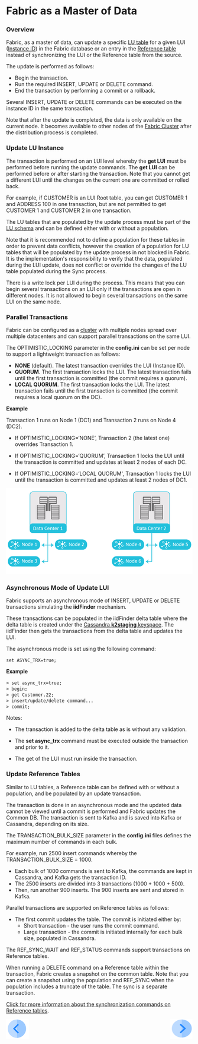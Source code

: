 # Fabric as a Master of Data

### Overview

Fabric, as a master of data, can update a specific [LU table](/articles/06_LU_tables/01_LU_tables_overview.md) for a given LUI ([Instance ID](/articles/01_fabric_overview/02_fabric_glossary.md#instance-id)) in the Fabric database or an entry in the [Reference table](/articles/22_commonDB/01_fabric_commonDB_overview.md) instead of synchronizing the LUI or the Reference table from the source. 

The update is performed as follows:

* Begin the transaction.
* Run the required INSERT, UPDATE or DELETE command.
* End the transaction by performing a commit or a rollback.

Several INSERT, UPDATE or DELETE commands can be executed on the instance ID in the same transaction.

Note that after the update is completed, the data is only available on the current node. It becomes available to other nodes of the [Fabric Cluster](articles/02_fabric_architecture/01_fabric_architecture_overview.md#61-fabric-cluster) after the distribution process is completed. 


### Update LU Instance

The transaction is performed on an LUI level whereby the **get LUI** must be performed before running the update commands. The **get LUI** can be performed before or after starting the transaction. Note that you cannot get a different LUI until the changes on the current one are committed or rolled back.

For example, if CUSTOMER is an LUI Root table, you can get CUSTOMER 1 and ADDRESS 100 in one transaction, but are not permitted to get CUSTOMER 1 and CUSTOMER 2 in one transaction.

The LU tables that are populated by the update process must be part of the [LU schema](/articles/03_logical_units/03_LU_schema_window.md) and can be defined either with or without a population. 

Note that it is recommended not to define a population for these tables in order to prevent data conflicts, however the creation of a population for LU tables that will be populated by the update process in not blocked in Fabric. It is the implementation's responsibility to verify that the data, populated during the LUI update, does not conflict or override the changes of the LU table populated during the Sync process.

There is a write lock per LUI during the process. This means that you can begin several transactions on an LUI only if the transactions are open in different nodes. It is not allowed to begin several transactions on the same LUI on the same node. 


### Parallel Transactions

Fabric can be configured as a [cluster](/articles/02_fabric_architecture/01_fabric_architecture_overview.md#61-fabric-cluster) with multiple nodes spread over multiple datacenters and can support parallel transactions on the same LUI. 

The OPTIMISTIC_LOCKING parameter in the **config.ini** can be set per node to support a lightweight transaction as follows:

- **NONE** (default). The latest transaction overrides the LUI (Instance ID).
- **QUORUM**. The first transaction locks the LUI. The latest transaction fails until the first transaction is committed (the commit requires a quorum).
- **LOCAL QUORUM**. The first transaction locks the LUI. The latest transaction fails until the first transaction is committed (the commit requires a local quorum on the DC).

**Example**

Transaction 1 runs on Node 1 (DC1) and Transaction 2 runs on Node 4 (DC2).

* If OPTIMISTIC_LOCKING=‘NONE’, Transaction 2 (the latest one) overrides Transaction 1.

* If OPTIMISTIC_LOCKING=‘QUORUM’, Transaction 1 locks the LUI until the transaction is committed and updates at least 2 nodes of each DC.

* If OPTIMISTIC_LOCKING=‘LOCAL QUORUM', Transaction 1 locks the LUI until the transaction is committed and updates at least 2 nodes of DC1.

<img src="images/23_02_1.PNG" alt="image" style="zoom: 67%;" />

### Asynchronous Mode of Update LUI

Fabric supports an asynchronous mode of INSERT, UPDATE or DELETE transactions simulating the **iidFinder** mechanism. 

These transactions can be populated in the iidFinder delta table where the delta table is created under the [Cassandra **k2staging** keyspace](/articles/02_fabric_architecture/06_cassandra_keyspaces_for_fabric.md). The iidFinder then gets the transactions from the delta table and updates the LUI.

The asynchronous mode is set using the following command:

~~~
set ASYNC_TRX=true;
~~~

**Example**

~~~
> set async_trx=true;
> begin;
> get Customer.22;
> insert/update/delete command...
> commit;
~~~

Notes:

* The transaction is added to the delta table as is without any validation.

* The **set async_trx** command must be executed outside the transaction and prior to it.

* The get of the LUI must run inside the transaction.

### Update Reference Tables

Similar to LU tables, a Reference table can be defined with or without a population, and be populated by an update transaction.

The transaction is done in an asynchronous mode and the updated data cannot be viewed until a commit is performed and Fabric updates the Common DB. The transaction is sent to Kafka and is saved into Kafka or Cassandra, depending on its size. 

The TRANSACTION_BULK_SIZE parameter in the **config.ini** files defines the maximum number of commands in each bulk.

For example, run 2500 insert commands whereby the TRANSACTION_BULK_SIZE = 1000. 

* Each bulk of 1000 commands is sent to Kafka, the commands are kept in Cassandra, and Kafka gets the transaction ID. 
* The 2500 inserts are divided into 3 transactions (1000 + 1000 + 500).
* Then, run another 900 inserts. The 900 inserts are sent and stored in Kafka.

Parallel transactions are supported on Reference tables as follows:

* The first commit updates the table. The commit is initiated either by:
  * Short transaction - the user runs the commit command.
  * Large transaction - the commit is initiated internally for each bulk size, populated in Cassandra.

The REF_SYNC_WAIT and REF_STATUS commands support transactions on Reference tables. 

When running a DELETE command on a Reference table within the transaction, Fabric creates a snapshot on the common table. Note that you can create a snapshot using the population and REF_SYNC when the population includes a truncate of the table. The sync is a separate transaction.

[Click for more information about the synchronization commands on Reference tables](/articles/22_reference(commonDB)_tables/03_fabric_commonDB_runtime.md#synchronization-commands).

[![Previous](/articles/images/Previous.png)](01_fabric_transactions_overview.md)[<img align="right" width="60" height="54" src="/articles/images/Next.png">](03_update_lui_code_examples.md)

